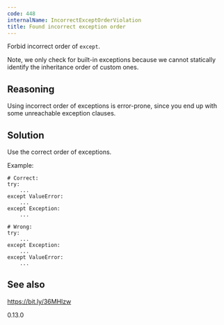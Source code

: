```yaml
---
code: 448
internalName: IncorrectExceptOrderViolation
title: Found incorrect exception order
---
```


Forbid incorrect order of `except`.

Note, we only check for built-in exceptions because we cannot statically
identify the inheritance order of custom ones.

## Reasoning
Using incorrect order of exceptions is error-prone, since you end up
with some unreachable exception clauses.

## Solution
Use the correct order of exceptions.

Example:

    # Correct:
    try:
        ...
    except ValueError:
        ...
    except Exception:
        ...
    
    # Wrong:
    try:
        ...
    except Exception:
        ...
    except ValueError:
        ...

## See also
<https://bit.ly/36MHlzw>

<div class="versionadded">

0.13.0

</div>
